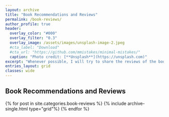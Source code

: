 ```yaml
---
layout: archive
title: "Book Recommendations and Reviews"
permalink: /book-reviews/
author_profile: true
header:
  overlay_color: "#000"
  overlay_filter: "0.3"
  overlay_image: /assets/images/unsplash-image-2.jpeg
  #cta_label: "Download"
  #cta_url: "https://github.com/mmistakes/minimal-mistakes/"
  caption: "Photo credit: [**Unsplash**](https://unsplash.com)"
excerpt: "Whenever possible, I will try to share the reviews of the books I have read."
entries_layout: grid
classes: wide
---
```


<h2>Book Recommendations and Reviews</h2>
{% for post in site.categories.book-reviews %}
  {% include archive-single.html type="grid"%}
{% endfor %}

<!-- type="grid" ekleyince post'lara thumnail ekleniyor. Bak: https://github.com/mmistakes/minimal-mistakes/issues/892 -->
